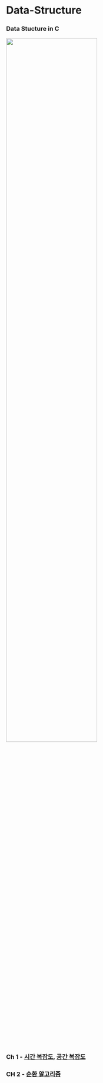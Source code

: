 # Data-Structure
### Data Stucture in C

<img src = "https://user-images.githubusercontent.com/58673491/175756943-ca62ff61-d2d7-4167-b306-5265ab2a7779.jpg" width = "70%" height = "70%"/>

### Ch 1 - [시간 복잡도](https://kangdy25.tistory.com/33), [공간 복잡도](https://kangdy25.tistory.com/34?category=1023454)
### CH 2 - [순환 알고리즘](https://kangdy25.tistory.com/33)

